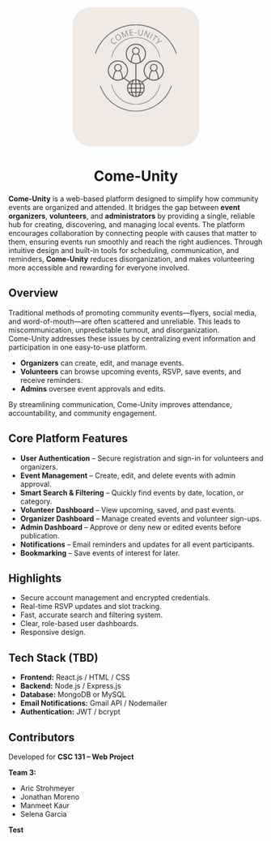 <p align="center">
  <img src="assets/logo-rounded.png" alt="Come-Unity Logo" width="250"/>
</p>

<h1 align="center">Come-Unity</h1>



**Come-Unity** is a web-based platform designed to simplify how community events are organized and attended. It bridges the gap between **event organizers**, **volunteers**, and **administrators** by providing a single, reliable hub for creating, discovering, and managing local events. The platform encourages collaboration by connecting people with causes that matter to them, ensuring events run smoothly and reach the right audiences. Through intuitive design and built-in tools for scheduling, communication, and reminders, **Come-Unity** reduces disorganization, and makes volunteering more accessible and rewarding for everyone involved.

##  Overview
Traditional methods of promoting community events—flyers, social media, and word-of-mouth—are often scattered and unreliable. This leads to miscommunication, unpredictable turnout, and disorganization.  
Come-Unity addresses these issues by centralizing event information and participation in one easy-to-use platform.

- **Organizers** can create, edit, and manage events.  
- **Volunteers** can browse upcoming events, RSVP, save events, and receive reminders.  
- **Admins** oversee event approvals and edits.

By streamlining communication, Come-Unity improves attendance, accountability, and community engagement.

##  Core Platform Features
- **User Authentication** – Secure registration and sign-in for volunteers and organizers.  
- **Event Management** – Create, edit, and delete events with admin approval.  
- **Smart Search & Filtering** – Quickly find events by date, location, or category.  
- **Volunteer Dashboard** – View upcoming, saved, and past events.  
- **Organizer Dashboard** – Manage created events and volunteer sign-ups.
- **Admin Dashboard** – Approve or deny new or edited events before publication.  
- **Notifications** – Email reminders and updates for all event participants.  
- **Bookmarking** – Save events of interest for later.

##  Highlights
- Secure account management and encrypted credentials.  
- Real-time RSVP updates and slot tracking.  
- Fast, accurate search and filtering system.  
- Clear, role-based user dashboards.  
- Responsive design.

##  Tech Stack (TBD)

- **Frontend:** React.js / HTML / CSS
- **Backend:** Node.js / Express.js
- **Database:** MongoDB or MySQL
- **Email Notifications:** Gmail API / Nodemailer 
- **Authentication:** JWT / bcrypt  

##  Contributors
Developed for **CSC 131 – Web Project**  

**Team 3:**  
- Aric Strohmeyer  
- Jonathan Moreno  
- Manmeet Kaur  
- Selena Garcia  

**Test**
